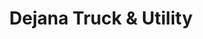 ---
title: "Dejana Truck & Utility"
url: /rosedale/dejana-truck-und-utility/
shop: Autowerkstatt
---